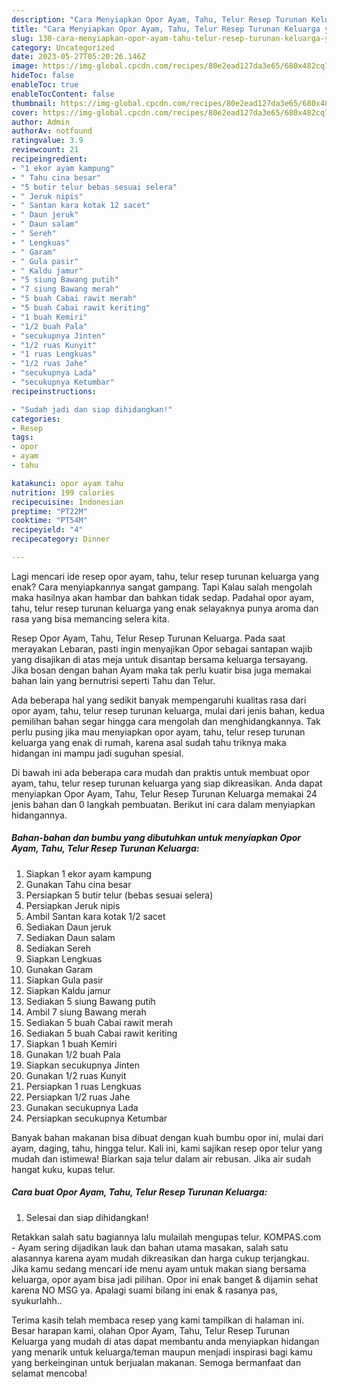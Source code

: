 ```yaml
---
description: "Cara Menyiapkan Opor Ayam, Tahu, Telur Resep Turunan Keluarga yang Lezat Sekali"
title: "Cara Menyiapkan Opor Ayam, Tahu, Telur Resep Turunan Keluarga yang Lezat Sekali"
slug: 130-cara-menyiapkan-opor-ayam-tahu-telur-resep-turunan-keluarga-yang-lezat-sekali
category: Uncategorized
date: 2023-05-27T05:20:26.146Z
image: https://img-global.cpcdn.com/recipes/80e2ead127da3e65/680x482cq70/opor-ayam-tahu-telur-resep-turunan-keluarga-foto-resep-utama.jpg
hideToc: false
enableToc: true
enableTocContent: false
thumbnail: https://img-global.cpcdn.com/recipes/80e2ead127da3e65/680x482cq70/opor-ayam-tahu-telur-resep-turunan-keluarga-foto-resep-utama.jpg
cover: https://img-global.cpcdn.com/recipes/80e2ead127da3e65/680x482cq70/opor-ayam-tahu-telur-resep-turunan-keluarga-foto-resep-utama.jpg
author: Admin
authorAv: notfound
ratingvalue: 3.9
reviewcount: 21
recipeingredient:
- "1 ekor ayam kampung"
- " Tahu cina besar"
- "5 butir telur bebas sesuai selera"
- " Jeruk nipis"
- " Santan kara kotak 12 sacet"
- " Daun jeruk"
- " Daun salam"
- " Sereh"
- " Lengkuas"
- " Garam"
- " Gula pasir"
- " Kaldu jamur"
- "5 siung Bawang putih"
- "7 siung Bawang merah"
- "5 buah Cabai rawit merah"
- "5 buah Cabai rawit keriting"
- "1 buah Kemiri"
- "1/2 buah Pala"
- "secukupnya Jinten"
- "1/2 ruas Kunyit"
- "1 ruas Lengkuas"
- "1/2 ruas Jahe"
- "secukupnya Lada"
- "secukupnya Ketumbar"
recipeinstructions:

- "Sudah jadi dan siap dihidangkan!"
categories:
- Resep
tags:
- opor
- ayam
- tahu

katakunci: opor ayam tahu 
nutrition: 199 calories
recipecuisine: Indonesian
preptime: "PT22M"
cooktime: "PT54M"
recipeyield: "4"
recipecategory: Dinner

---
```



Lagi mencari ide resep opor ayam, tahu, telur resep turunan keluarga yang enak? Cara menyiapkannya sangat gampang. Tapi Kalau salah mengolah maka hasilnya akan hambar dan bahkan tidak sedap. Padahal opor ayam, tahu, telur resep turunan keluarga yang enak selayaknya punya aroma dan rasa yang bisa memancing selera kita.


Resep Opor Ayam, Tahu, Telur Resep Turunan Keluarga. Pada saat merayakan Lebaran, pasti ingin menyajikan Opor sebagai santapan wajib yang disajikan di atas meja untuk disantap bersama keluarga tersayang. Jika bosan dengan bahan Ayam maka tak perlu kuatir bisa juga memakai bahan lain yang bernutrisi seperti Tahu dan Telur.

Ada beberapa hal yang sedikit banyak mempengaruhi kualitas rasa dari opor ayam, tahu, telur resep turunan keluarga, mulai dari jenis bahan, kedua pemilihan bahan segar hingga cara mengolah dan menghidangkannya. Tak perlu pusing jika mau menyiapkan opor ayam, tahu, telur resep turunan keluarga yang enak di rumah, karena asal sudah tahu triknya maka hidangan ini mampu jadi suguhan spesial.


Di bawah ini ada beberapa cara mudah dan praktis untuk membuat opor ayam, tahu, telur resep turunan keluarga yang siap dikreasikan. Anda dapat menyiapkan Opor Ayam, Tahu, Telur Resep Turunan Keluarga memakai 24 jenis bahan dan 0 langkah pembuatan. Berikut ini cara dalam menyiapkan hidangannya.

<!--inarticleads1-->

##### Bahan-bahan dan bumbu yang dibutuhkan untuk menyiapkan Opor Ayam, Tahu, Telur Resep Turunan Keluarga:

1. Siapkan 1 ekor ayam kampung
1. Gunakan  Tahu cina besar
1. Persiapkan 5 butir telur (bebas sesuai selera)
1. Persiapkan  Jeruk nipis
1. Ambil  Santan kara kotak 1/2 sacet
1. Sediakan  Daun jeruk
1. Sediakan  Daun salam
1. Sediakan  Sereh
1. Siapkan  Lengkuas
1. Gunakan  Garam
1. Siapkan  Gula pasir
1. Siapkan  Kaldu jamur
1. Sediakan 5 siung Bawang putih
1. Ambil 7 siung Bawang merah
1. Sediakan 5 buah Cabai rawit merah
1. Sediakan 5 buah Cabai rawit keriting
1. Siapkan 1 buah Kemiri
1. Gunakan 1/2 buah Pala
1. Siapkan secukupnya Jinten
1. Gunakan 1/2 ruas Kunyit
1. Persiapkan 1 ruas Lengkuas
1. Persiapkan 1/2 ruas Jahe
1. Gunakan secukupnya Lada
1. Persiapkan secukupnya Ketumbar


Banyak bahan makanan bisa dibuat dengan kuah bumbu opor ini, mulai dari ayam, daging, tahu, hingga telur. Kali ini, kami sajikan resep opor telur yang mudah dan istimewa! Biarkan saja telur dalam air rebusan. Jika air sudah hangat kuku, kupas telur. 

<!--inarticleads2-->

##### Cara buat Opor Ayam, Tahu, Telur Resep Turunan Keluarga:


1. Selesai dan siap dihidangkan!

Retakkan salah satu bagiannya lalu mulailah mengupas telur. KOMPAS.com - Ayam sering dijadikan lauk dan bahan utama masakan, salah satu alasannya karena ayam mudah dikreasikan dan harga cukup terjangkau. Jika kamu sedang mencari ide menu ayam untuk makan siang bersama keluarga, opor ayam bisa jadi pilihan. Opor ini enak banget &amp; dijamin sehat karena NO MSG ya. Apalagi suami bilang ini enak &amp; rasanya pas, syukurlahh.. 

Terima kasih telah membaca resep yang kami tampilkan di halaman ini. Besar harapan kami, olahan Opor Ayam, Tahu, Telur Resep Turunan Keluarga yang mudah di atas dapat membantu anda menyiapkan hidangan yang menarik untuk keluarga/teman maupun menjadi inspirasi bagi kamu yang berkeinginan untuk berjualan makanan. Semoga bermanfaat dan selamat mencoba!
